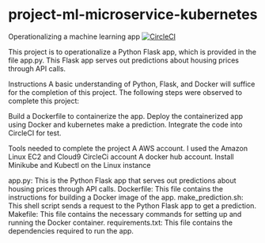 # project-ml-microservice-kubernetes
Operationalizing a machine learning app
[![CircleCI](https://dl.circleci.com/status-badge/img/gh/tunde-ade/project-ml-microservice-kubernetes/tree/master.svg?style=svg)](https://dl.circleci.com/status-badge/redirect/gh/tunde-ade/project-ml-microservice-kubernetes/tree/master)


This project is to operationalize a Python Flask app, which is provided in the file app.py. This Flask app serves out predictions about housing prices through API calls. 

Instructions
A basic understanding of Python, Flask, and Docker will suffice for the completion of this project. The following steps were observed to complete this project:

Build a Dockerfile to containerize the app.
Deploy the containerized app using Docker and kubernetes make a prediction.
Integrate the code into CircleCI for test.

Tools needed to complete the project
A AWS account. I used the Amazon Linux EC2 and Cloud9
CircleCi account
A docker hub account. 
Install Minikube and Kubectl on the Linux instance

app.py: This is the Python Flask app that serves out predictions about housing prices through API calls.
Dockerfile: This file contains the instructions for building a Docker image of the app.
make_prediction.sh: This shell script sends a request to the Python Flask app to get a prediction.
Makefile: This file contains the necessary commands for setting up and running the Docker container.
requirements.txt: This file contains the dependencies required to run the app.
